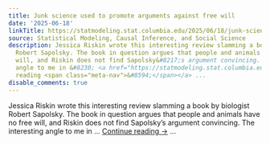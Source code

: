 ```yaml
---
title: Junk science used to promote arguments against free will
date: '2025-06-18'
linkTitle: https://statmodeling.stat.columbia.edu/2025/06/18/junk-science-used-to-promote-arguments-against-free-will/
source: Statistical Modeling, Causal Inference, and Social Science
description: Jessica Riskin wrote this interesting review slamming a book by biologist
  Robert Sapolsky. The book in question argues that people and animals have no free
  will, and Riskin does not find Sapolsky&#8217;s argument convincing. The interesting
  angle to me in &#8230; <a href="https://statmodeling.stat.columbia.edu/2025/06/18/junk-science-used-to-promote-arguments-against-free-will/">Continue
  reading <span class="meta-nav">&#8594;</span></a> ...
disable_comments: true
---
```

Jessica Riskin wrote this interesting review slamming a book by biologist Robert Sapolsky. The book in question argues that people and animals have no free will, and Riskin does not find Sapolsky&#8217;s argument convincing. The interesting angle to me in &#8230; <a href="https://statmodeling.stat.columbia.edu/2025/06/18/junk-science-used-to-promote-arguments-against-free-will/">Continue reading <span class="meta-nav">&#8594;</span></a> ...